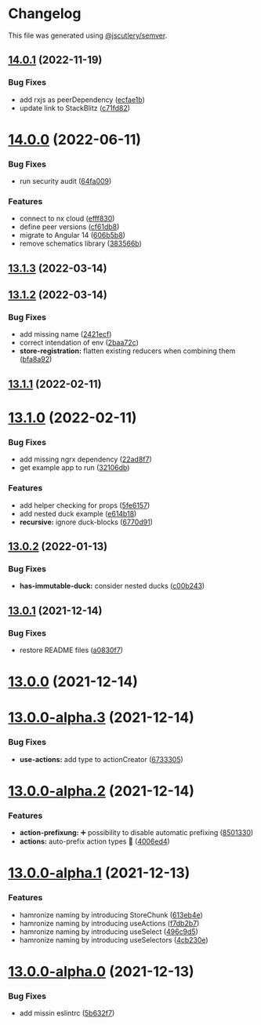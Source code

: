 # Changelog

This file was generated using [@jscutlery/semver](https://github.com/jscutlery/semver).

## [14.0.1](https://github.com/co-IT/ngrx-ducks/compare/v14.0.0...v14.0.1) (2022-11-19)


### Bug Fixes

* add rxjs as peerDependency ([ecfae1b](https://github.com/co-IT/ngrx-ducks/commit/ecfae1b5d16be3496f4e29512b9c65322b423c08))
* update link to StackBlitz ([c71fd82](https://github.com/co-IT/ngrx-ducks/commit/c71fd823602877202567f469d6b29e45e4f88c1a))



# [14.0.0](https://github.com/co-IT/ngrx-ducks/compare/v13.1.3...v14.0.0) (2022-06-11)


### Bug Fixes

* run security audit ([64fa009](https://github.com/co-IT/ngrx-ducks/commit/64fa009c5becd326ca05b69043070fc34924244b))


### Features

* connect to nx cloud ([efff830](https://github.com/co-IT/ngrx-ducks/commit/efff8302463de12948dab82f18be19436d58a118))
* define peer versions ([cf61db8](https://github.com/co-IT/ngrx-ducks/commit/cf61db87da28baa810f838fff137d1586ca388f7))
* migrate to Angular 14 ([606b5b8](https://github.com/co-IT/ngrx-ducks/commit/606b5b8287ebc7140df4604a2ebf630f50ee1a87))
* remove schematics library ([383566b](https://github.com/co-IT/ngrx-ducks/commit/383566bd3d4081a1ba491eef6cb727cc4212d5cf))



## [13.1.3](https://github.com/co-IT/ngrx-ducks/compare/v13.1.2...v13.1.3) (2022-03-14)



## [13.1.2](https://github.com/co-IT/ngrx-ducks/compare/v13.1.1...v13.1.2) (2022-03-14)


### Bug Fixes

* add missing name ([2421ecf](https://github.com/co-IT/ngrx-ducks/commit/2421ecfb1f1dfd4989fc965405a33192f210d6bf))
* correct intendation of env ([2baa72c](https://github.com/co-IT/ngrx-ducks/commit/2baa72cd8fd0fbf18f31c6140a15b3bb3bf57bb6))
* **store-registration:** flatten existing reducers when combining them ([bfa8a92](https://github.com/co-IT/ngrx-ducks/commit/bfa8a9244d08a715516508a67a7f9a5756dedb6e))



## [13.1.1](https://github.com/co-IT/ngrx-ducks/compare/v13.1.0...v13.1.1) (2022-02-11)



# [13.1.0](https://github.com/co-IT/ngrx-ducks/compare/v13.0.2...v13.1.0) (2022-02-11)


### Bug Fixes

* add missing ngrx dependency ([22ad8f7](https://github.com/co-IT/ngrx-ducks/commit/22ad8f79b85597179f2e6d760c3864b130c9aeb4))
* get example app to run ([32106db](https://github.com/co-IT/ngrx-ducks/commit/32106db190d1d4ef238a0d88da76e94ed1ba1210))


### Features

* add helper checking for props ([5fe6157](https://github.com/co-IT/ngrx-ducks/commit/5fe61577bf5d5518b132c000f48f3a1bbd33f756))
* add nested duck example ([e614b18](https://github.com/co-IT/ngrx-ducks/commit/e614b18bb7f5d4ab0489e1ade0074c8939c1601c))
* **recursive:** ignore duck-blocks ([6770d91](https://github.com/co-IT/ngrx-ducks/commit/6770d91471a2b3a5f84a64f1c7eeaf14fc31adac))



## [13.0.2](https://github.com/co-IT/ngrx-ducks/compare/v13.0.1...v13.0.2) (2022-01-13)


### Bug Fixes

* **has-immutable-duck:** consider nested ducks ([c00b243](https://github.com/co-IT/ngrx-ducks/commit/c00b243c180d6eae8597c0f318623c512561e4c1))



## [13.0.1](https://github.com/co-IT/ngrx-ducks/compare/v13.0.0...v13.0.1) (2021-12-14)


### Bug Fixes

* restore README files ([a0830f7](https://github.com/co-IT/ngrx-ducks/commit/a0830f7ac821eb01aa1b2de7b0767dd258ab3b40))



# [13.0.0](https://github.com/co-IT/ngrx-ducks/compare/v13.0.0-alpha.3...v13.0.0) (2021-12-14)



# [13.0.0-alpha.3](https://github.com/co-IT/ngrx-ducks/compare/v13.0.0-alpha.2...v13.0.0-alpha.3) (2021-12-14)


### Bug Fixes

* **use-actions:** add type to actionCreator ([6733305](https://github.com/co-IT/ngrx-ducks/commit/6733305571dd31928ce5fa6470abb214cf4bdf7c))



# [13.0.0-alpha.2](https://github.com/co-IT/ngrx-ducks/compare/v13.0.0-alpha.1...v13.0.0-alpha.2) (2021-12-14)


### Features

* **action-prefixung:** ➕ possibility to disable automatic prefixing ([8501330](https://github.com/co-IT/ngrx-ducks/commit/85013303acd6d84e99ec43b8cffce0d3daafb768))
* **actions:** auto-prefix action types 🚀 ([4006ed4](https://github.com/co-IT/ngrx-ducks/commit/4006ed4e2f4b05f76335aab3bf767d25d09d3741))



# [13.0.0-alpha.1](https://github.com/co-IT/ngrx-ducks/compare/v13.0.0-alpha.0...v13.0.0-alpha.1) (2021-12-13)


### Features

* hamronize naming by introducing StoreChunk ([613eb4e](https://github.com/co-IT/ngrx-ducks/commit/613eb4e95fc3a929c4dfc49e47803d2a32cb4775))
* hamronize naming by introducing useActions ([f7db2b7](https://github.com/co-IT/ngrx-ducks/commit/f7db2b7854df42f35807b44cfa83cba0ab8426a3))
* hamronize naming by introducing useSelect ([496c9d5](https://github.com/co-IT/ngrx-ducks/commit/496c9d50ff7be273f36bd30a10f8f1492cf96e59))
* hamronize naming by introducing useSelectors ([4cb230e](https://github.com/co-IT/ngrx-ducks/commit/4cb230eb5e91be1b544a14573ebea70fefe9c97d))



# [13.0.0-alpha.0](https://github.com/co-IT/ngrx-ducks/compare/v12.4.3...v13.0.0-alpha.0) (2021-12-13)


### Bug Fixes

* add missin eslintrc ([5b632f7](https://github.com/co-IT/ngrx-ducks/commit/5b632f71a280e37bbfe34d3786a2d70c74600ba7))
